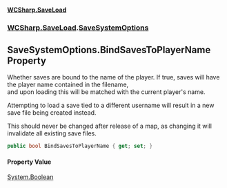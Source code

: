 #### [WCSharp.SaveLoad](index.md 'index')
### [WCSharp.SaveLoad](WCSharp.SaveLoad.md 'WCSharp.SaveLoad').[SaveSystemOptions](WCSharp.SaveLoad.SaveSystemOptions.md 'WCSharp.SaveLoad.SaveSystemOptions')

## SaveSystemOptions.BindSavesToPlayerName Property

Whether saves are bound to the name of the player. If true, saves will have the player name contained in the filename,  
and upon loading this will be matched with the current player's name.  
  
Attempting to load a save tied to a different username will result in a new save file being created instead.  
  
This should never be changed after release of a map, as changing it will invalidate all existing save files.

```csharp
public bool BindSavesToPlayerName { get; set; }
```

#### Property Value
[System.Boolean](https://docs.microsoft.com/en-us/dotnet/api/System.Boolean 'System.Boolean')